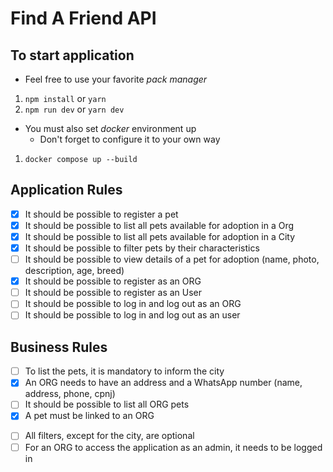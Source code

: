 # Find A Friend API

## To start application

- Feel free to use your favorite *pack manager*

1. `npm install` or `yarn`
2. `npm run dev` or `yarn dev`

- You must also set *docker* environment up
  - Don't forget to configure it to your own way

1. `docker compose up --build`

## Application Rules

- [X] It should be possible to register a pet
- [X] It should be possible to list all pets available for adoption in a Org
- [X] It should be possible to list all pets available for adoption in a City
- [X] It should be possible to filter pets by their characteristics
- [ ] It should be possible to view details of a pet for adoption (name, photo, description, age, breed)
- [X] It should be possible to register as an ORG
- [ ] It should be possible to register as an User
- [ ] It should be possible to log in and log out as an ORG
- [ ] It should be possible to log in and log out as an user
<!-- - [ ] It should be able to contact the org through message chat??? -->


## Business Rules

- [ ] To list the pets, it is mandatory to inform the city
- [X] An ORG needs to have an address and a WhatsApp number (name, address, phone, cpnj)
- [ ] It should be possible to list all ORG pets
- [X] A pet must be linked to an ORG
<!-- - [ ] The user who wants to adopt will contact the ORG through chat -->
- [ ] All filters, except for the city, are optional
- [ ] For an ORG to access the application as an admin, it needs to be logged in

